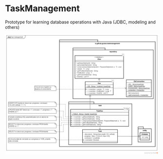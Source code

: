 # TaskManagement
Prototype for learning database operations with Java (JDBC, modeling and others)

![UML Class Diagram](src/main/resources/task_management.png "Task Management UML Class Diagram")
